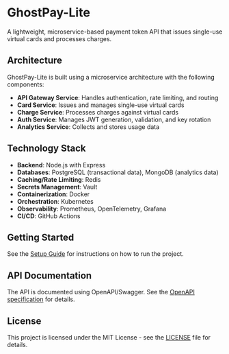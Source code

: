 # GhostPay-Lite

A lightweight, microservice-based payment token API that issues single-use virtual cards and processes charges.

## Architecture

GhostPay-Lite is built using a microservice architecture with the following components:

- **API Gateway Service**: Handles authentication, rate limiting, and routing
- **Card Service**: Issues and manages single-use virtual cards
- **Charge Service**: Processes charges against virtual cards
- **Auth Service**: Manages JWT generation, validation, and key rotation
- **Analytics Service**: Collects and stores usage data

## Technology Stack

- **Backend**: Node.js with Express
- **Databases**: PostgreSQL (transactional data), MongoDB (analytics data)
- **Caching/Rate Limiting**: Redis
- **Secrets Management**: Vault
- **Containerization**: Docker
- **Orchestration**: Kubernetes
- **Observability**: Prometheus, OpenTelemetry, Grafana
- **CI/CD**: GitHub Actions

## Getting Started

See the [Setup Guide](docs/setup-guide.md) for instructions on how to run the project.

## API Documentation

The API is documented using OpenAPI/Swagger. See the [OpenAPI specification](openapi.yaml) for details.

## License

This project is licensed under the MIT License - see the [LICENSE](LICENSE) file for details.
